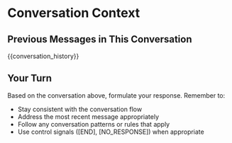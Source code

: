 # Conversation Context

## Previous Messages in This Conversation

{{conversation_history}}

## Your Turn

Based on the conversation above, formulate your response. Remember to:
- Stay consistent with the conversation flow
- Address the most recent message appropriately  
- Follow any conversation patterns or rules that apply
- Use control signals ([END], [NO_RESPONSE]) when appropriate